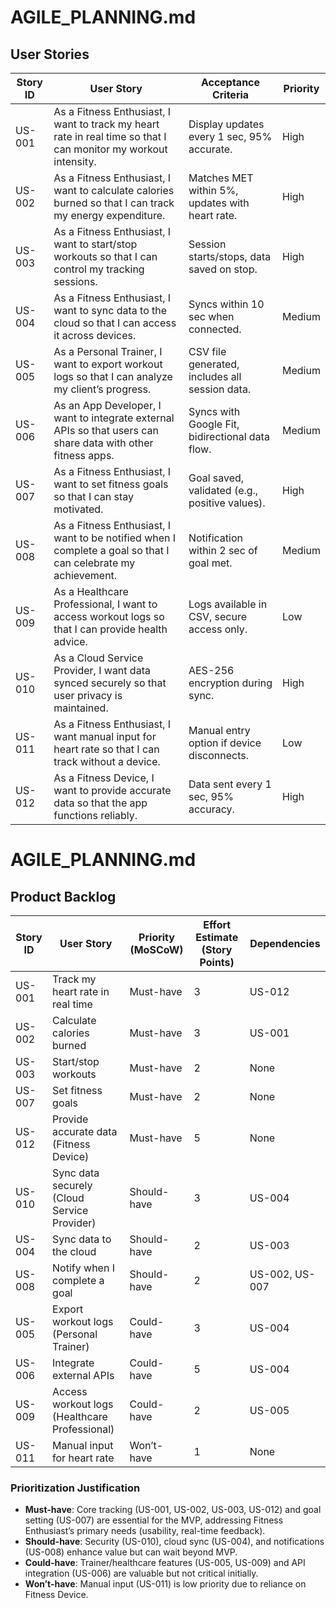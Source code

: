 # AGILE_PLANNING.md
## User Stories

| Story ID | User Story                                              | Acceptance Criteria                                      | Priority |
|----------|--------------------------------------------------------|---------------------------------------------------------|----------|
| US-001   | As a Fitness Enthusiast, I want to track my heart rate in real time so that I can monitor my workout intensity. | Display updates every 1 sec, 95% accurate.             | High     |
| US-002   | As a Fitness Enthusiast, I want to calculate calories burned so that I can track my energy expenditure.         | Matches MET within 5%, updates with heart rate.        | High     |
| US-003   | As a Fitness Enthusiast, I want to start/stop workouts so that I can control my tracking sessions.             | Session starts/stops, data saved on stop.              | High     |
| US-004   | As a Fitness Enthusiast, I want to sync data to the cloud so that I can access it across devices.              | Syncs within 10 sec when connected.                    | Medium   |
| US-005   | As a Personal Trainer, I want to export workout logs so that I can analyze my client’s progress.               | CSV file generated, includes all session data.         | Medium   |
| US-006   | As an App Developer, I want to integrate external APIs so that users can share data with other fitness apps.   | Syncs with Google Fit, bidirectional data flow.        | Medium   |
| US-007   | As a Fitness Enthusiast, I want to set fitness goals so that I can stay motivated.                            | Goal saved, validated (e.g., positive values).         | High     |
| US-008   | As a Fitness Enthusiast, I want to be notified when I complete a goal so that I can celebrate my achievement.  | Notification within 2 sec of goal met.                 | Medium   |
| US-009   | As a Healthcare Professional, I want to access workout logs so that I can provide health advice.               | Logs available in CSV, secure access only.             | Low      |
| US-010   | As a Cloud Service Provider, I want data synced securely so that user privacy is maintained.                   | AES-256 encryption during sync.                        | High     |
| US-011   | As a Fitness Enthusiast, I want manual input for heart rate so that I can track without a device.              | Manual entry option if device disconnects.             | Low      |
| US-012   | As a Fitness Device, I want to provide accurate data so that the app functions reliably.                       | Data sent every 1 sec, 95% accuracy.                   | High     |

# AGILE_PLANNING.md
## Product Backlog

| Story ID | User Story                                              | Priority (MoSCoW) | Effort Estimate (Story Points) | Dependencies |
|----------|--------------------------------------------------------|-------------------|-------------------------------|--------------|
| US-001   | Track my heart rate in real time                       | Must-have         | 3                             | US-012       |
| US-002   | Calculate calories burned                              | Must-have         | 3                             | US-001       |
| US-003   | Start/stop workouts                                    | Must-have         | 2                             | None         |
| US-007   | Set fitness goals                                      | Must-have         | 2                             | None         |
| US-012   | Provide accurate data (Fitness Device)                 | Must-have         | 5                             | None         |
| US-010   | Sync data securely (Cloud Service Provider)            | Should-have       | 3                             | US-004       |
| US-004   | Sync data to the cloud                                 | Should-have       | 2                             | US-003       |
| US-008   | Notify when I complete a goal                          | Should-have       | 2                             | US-002, US-007 |
| US-005   | Export workout logs (Personal Trainer)                 | Could-have        | 3                             | US-004       |
| US-006   | Integrate external APIs                                | Could-have        | 5                             | US-004       |
| US-009   | Access workout logs (Healthcare Professional)          | Could-have        | 2                             | US-005       |
| US-011   | Manual input for heart rate                            | Won’t-have        | 1                             | None         |

### Prioritization Justification
- **Must-have**: Core tracking (US-001, US-002, US-003, US-012) and goal setting (US-007) are essential for the MVP, addressing Fitness Enthusiast’s primary needs (usability, real-time feedback).
- **Should-have**: Security (US-010), cloud sync (US-004), and notifications (US-008) enhance value but can wait beyond MVP.
- **Could-have**: Trainer/healthcare features (US-005, US-009) and API integration (US-006) are valuable but not critical initially.
- **Won’t-have**: Manual input (US-011) is low priority due to reliance on Fitness Device.

